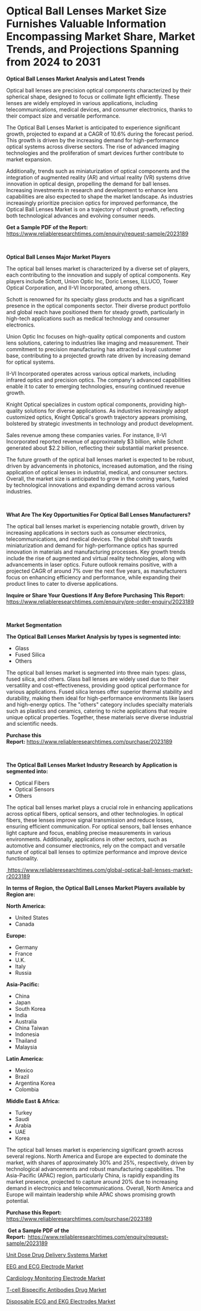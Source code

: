 <p><h1>Optical Ball Lenses Market Size Furnishes Valuable Information Encompassing Market Share, Market Trends, and Projections Spanning from 2024 to 2031</h1></p><p><strong>Optical Ball Lenses Market Analysis and Latest Trends</strong></p>
<p><p>Optical ball lenses are precision optical components characterized by their spherical shape, designed to focus or collimate light efficiently. These lenses are widely employed in various applications, including telecommunications, medical devices, and consumer electronics, thanks to their compact size and versatile performance.</p><p>The Optical Ball Lenses Market is anticipated to experience significant growth, projected to expand at a CAGR of 10.6% during the forecast period. This growth is driven by the increasing demand for high-performance optical systems across diverse sectors. The rise of advanced imaging technologies and the proliferation of smart devices further contribute to market expansion. </p><p>Additionally, trends such as miniaturization of optical components and the integration of augmented reality (AR) and virtual reality (VR) systems drive innovation in optical design, propelling the demand for ball lenses. Increasing investments in research and development to enhance lens capabilities are also expected to shape the market landscape. As industries increasingly prioritize precision optics for improved performance, the Optical Ball Lenses Market is on a trajectory of robust growth, reflecting both technological advances and evolving consumer needs.</p></p>
<p><strong>Get a Sample PDF of the Report:&nbsp;</strong> <a href="https://www.reliableresearchtimes.com/enquiry/request-sample/2023189?utm_campaign=1777&utm_medium=2&utm_source=Github&utm_content=ia&utm_term=28102024&utm_id=optical-ball-lenses">https://www.reliableresearchtimes.com/enquiry/request-sample/2023189</a></p>
<p>&nbsp;</p>
<p><strong>Optical Ball Lenses Major Market Players</strong></p>
<p><p>The optical ball lenses market is characterized by a diverse set of players, each contributing to the innovation and supply of optical components. Key players include Schott, Union Optic Inc, Doric Lenses, ILLUCO, Tower Optical Corporation, and II-VI Incorporated, among others.</p><p>Schott is renowned for its specialty glass products and has a significant presence in the optical components sector. Their diverse product portfolio and global reach have positioned them for steady growth, particularly in high-tech applications such as medical technology and consumer electronics.</p><p>Union Optic Inc focuses on high-quality optical components and custom lens solutions, catering to industries like imaging and measurement. Their commitment to precision manufacturing has attracted a loyal customer base, contributing to a projected growth rate driven by increasing demand for optical systems.</p><p>II-VI Incorporated operates across various optical markets, including infrared optics and precision optics. The company's advanced capabilities enable it to cater to emerging technologies, ensuring continued revenue growth.</p><p>Knight Optical specializes in custom optical components, providing high-quality solutions for diverse applications. As industries increasingly adopt customized optics, Knight Optical's growth trajectory appears promising, bolstered by strategic investments in technology and product development.</p><p>Sales revenue among these companies varies. For instance, II-VI Incorporated reported revenue of approximately $3 billion, while Schott generated about $2.2 billion, reflecting their substantial market presence.</p><p>The future growth of the optical ball lenses market is expected to be robust, driven by advancements in photonics, increased automation, and the rising application of optical lenses in industrial, medical, and consumer sectors. Overall, the market size is anticipated to grow in the coming years, fueled by technological innovations and expanding demand across various industries.</p></p>
<p>&nbsp;</p>
<p><strong>What Are The Key Opportunities For Optical Ball Lenses Manufacturers?</strong></p>
<p><p>The optical ball lenses market is experiencing notable growth, driven by increasing applications in sectors such as consumer electronics, telecommunications, and medical devices. The global shift towards miniaturization and demand for high-performance optics has spurred innovation in materials and manufacturing processes. Key growth trends include the rise of augmented and virtual reality technologies, along with advancements in laser optics. Future outlook remains positive, with a projected CAGR of around 7% over the next five years, as manufacturers focus on enhancing efficiency and performance, while expanding their product lines to cater to diverse applications.</p></p>
<p><strong>Inquire or Share Your Questions If Any Before Purchasing This Report:</strong> <a href="https://www.reliableresearchtimes.com/enquiry/pre-order-enquiry/2023189?utm_campaign=1777&utm_medium=2&utm_source=Github&utm_content=ia&utm_term=28102024&utm_id=optical-ball-lenses">https://www.reliableresearchtimes.com/enquiry/pre-order-enquiry/2023189</a></p>
<p>&nbsp;</p>
<p><strong>Market Segmentation</strong></p>
<p><strong>The Optical Ball Lenses Market Analysis by types is segmented into:</strong></p>
<p><ul><li>Glass</li><li>Fused Silica</li><li>Others</li></ul></p>
<p><p>The optical ball lenses market is segmented into three main types: glass, fused silica, and others. Glass ball lenses are widely used due to their versatility and cost-effectiveness, providing good optical performance for various applications. Fused silica lenses offer superior thermal stability and durability, making them ideal for high-performance environments like lasers and high-energy optics. The "others" category includes specialty materials such as plastics and ceramics, catering to niche applications that require unique optical properties. Together, these materials serve diverse industrial and scientific needs.</p></p>
<p><strong>Purchase this Report:&nbsp;</strong><a href="https://www.reliableresearchtimes.com/purchase/2023189?utm_campaign=1777&utm_medium=2&utm_source=Github&utm_content=ia&utm_term=28102024&utm_id=optical-ball-lenses">https://www.reliableresearchtimes.com/purchase/2023189</a></p>
<p>&nbsp;</p>
<p><strong>The Optical Ball Lenses Market Industry Research by Application is segmented into:</strong></p>
<p><ul><li>Optical Fibers</li><li>Optical Sensors</li><li>Others</li></ul></p>
<p><p>The optical ball lenses market plays a crucial role in enhancing applications across optical fibers, optical sensors, and other technologies. In optical fibers, these lenses improve signal transmission and reduce losses, ensuring efficient communication. For optical sensors, ball lenses enhance light capture and focus, enabling precise measurements in various environments. Additionally, applications in other sectors, such as automotive and consumer electronics, rely on the compact and versatile nature of optical ball lenses to optimize performance and improve device functionality.</p></p>
<p><a href="https://www.reliableresearchtimes.com/global-optical-ball-lenses-market-r2023189?utm_campaign=1777&utm_medium=2&utm_source=Github&utm_content=ia&utm_term=28102024&utm_id=optical-ball-lenses">&nbsp;https://www.reliableresearchtimes.com/global-optical-ball-lenses-market-r2023189</a></p>
<p><strong>In terms of Region, the Optical Ball Lenses Market Players available by Region are:</strong></p>
<p>
    <p> <strong> North America: </strong>
        <ul>
            <li>United States</li>
            <li>Canada</li>
        </ul>
        </p> 
    <p> <strong> Europe: </strong>
        <ul>
            <li>Germany</li>
            <li>France</li>
            <li>U.K.</li>
            <li>Italy</li>
            <li>Russia</li>
        </ul>
        </p> 
    <p> <strong> Asia-Pacific: </strong>
        <ul>
            <li>China</li>
            <li>Japan</li>
            <li>South Korea</li>
            <li>India</li>
            <li>Australia</li>
            <li>China Taiwan</li>
            <li>Indonesia</li>
            <li>Thailand</li>
            <li>Malaysia</li>
        </ul>
        </p> 
    <p> <strong> Latin America: </strong>
        <ul>
            <li>Mexico</li>
            <li>Brazil</li>
            <li>Argentina Korea</li>
            <li>Colombia</li>
        </ul>
        </p> 
    <p> <strong> Middle East & Africa: </strong>
        <ul>
            <li>Turkey</li>
            <li>Saudi</li>
            <li>Arabia</li>
            <li>UAE</li>
            <li>Korea</li>
        </ul>
    </p>
    </p>
<p><p>The optical ball lenses market is experiencing significant growth across several regions. North America and Europe are expected to dominate the market, with shares of approximately 30% and 25%, respectively, driven by technological advancements and robust manufacturing capabilities. The Asia-Pacific (APAC) region, particularly China, is rapidly expanding its market presence, projected to capture around 20% due to increasing demand in electronics and telecommunications. Overall, North America and Europe will maintain leadership while APAC shows promising growth potential.</p></p>
<p><strong>Purchase this Report: </strong><a href="https://www.reliableresearchtimes.com/purchase/2023189?utm_campaign=1777&utm_medium=2&utm_source=Github&utm_content=ia&utm_term=28102024&utm_id=optical-ball-lenses">https://www.reliableresearchtimes.com/purchase/2023189</a></p>
<p>&nbsp;<strong>Get a Sample PDF of the Report:&nbsp;&nbsp;</strong><a href="https://www.reliableresearchtimes.com/enquiry/request-sample/2023189?utm_campaign=1777&utm_medium=2&utm_source=Github&utm_content=ia&utm_term=28102024&utm_id=optical-ball-lenses">https://www.reliableresearchtimes.com/enquiry/request-sample/2023189</a></p>
<p><strong></strong></p>
<p><p><a href="https://github.com/MarilynDouglas476/Market-Research-Report-List-1/blob/main/unit-dose-drug-delivery-systems-market.md?utm_campaign=1777&utm_medium=2&utm_source=Github&utm_content=ia&utm_term=28102024&utm_id=optical-ball-lenses">Unit Dose Drug Delivery Systems Market</a></p><p><a href="https://www.linkedin.com/pulse/decoding-eeg-ecg-electrode-industry-dynamics-strategic-imperatives-ejtle?utm_campaign=1777&utm_medium=2&utm_source=Github&utm_content=ia&utm_term=28102024&utm_id=optical-ball-lenses">EEG and ECG Electrode Market</a></p><p><a href="https://www.linkedin.com/pulse/cardiology-monitoring-electrode-market-research-report-xbmge?utm_campaign=1777&utm_medium=2&utm_source=Github&utm_content=ia&utm_term=28102024&utm_id=optical-ball-lenses">Cardiology Monitoring Electrode Market</a></p><p><a href="https://www.linkedin.com/pulse/t-cell-bispecific-antibodies-drug-market-analysis-report-fawhf?trk=public_post_embed_feed-article-content&utm_campaign=1777&utm_medium=2&utm_source=Github&utm_content=ia&utm_term=28102024&utm_id=optical-ball-lenses">T-cell Bispecific Antibodies Drug Market</a></p><p><a href="https://www.linkedin.com/pulse/disruption-innovation-disposable-ecg-ekg-electrodes-industry-mx9se?utm_campaign=1777&utm_medium=2&utm_source=Github&utm_content=ia&utm_term=28102024&utm_id=optical-ball-lenses">Disposable ECG and EKG Electrodes Market</a></p></p>